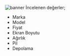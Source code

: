 ![banner](https://i.hizliresim.com/0rixGc.png)
İncelenen değerler;
* Marka
* Model
* Fiyat
* Ekran Boyutu
* Ağırlık
* Pil
* Depolama
